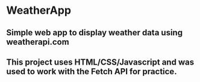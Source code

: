 # WeatherApp
## Simple web app to display weather data using weatherapi.com
## This project uses HTML/CSS/Javascript and was used to work with the Fetch API for practice.
